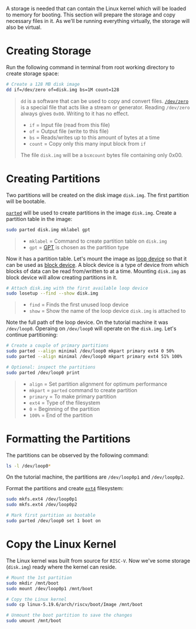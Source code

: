 A storage is needed that can contain the Linux kernel which will be loaded to memory for booting. This section will prepare the storage and copy necessary files in it. As we'll be running everything virtually, the storage will also be virtual.

# Creating Storage

Run the following command in terminal from root working directory to create storage space:
``` bash
# Create a 128 MB disk image
dd if=/dev/zero of=disk.img bs=1M count=128
```
> `dd` is a software that can be used to copy and convert files. [`/dev/zero`](https://unix.stackexchange.com/questions/63238/purpose-of-dev-zero) is a special file that acts like a stream or generator. Reading `/dev/zero` always gives `0x00`. Writing to it has no effect.
> - `if` = Input file (read from this file)
> - `of` = Output file (write to this file)
> - `bs` = Reads/writes up to this amount of bytes at a time
> - `count` = Copy only this many input block from `if`
> 
> The file `disk.img` will be a `bs`x`count` bytes file containing only 0x00.

# Creating Partitions

Two partitions will be created on the disk image `disk.img`. The first partition will be bootable.

[`parted`](https://linux.die.net/man/8/parted) will be used to create partitions in the image `disk.img`. Create a partition table in the image:
``` bash
sudo parted disk.img mklabel gpt
```
> - `mklabel` = Command to create partition table on `disk.img`
> - `gpt` = [GPT](https://en.wikipedia.org/wiki/GUID_Partition_Table) is chosen as the partition type

Now it has a partition table. Let's mount the image as [loop device](https://en.wikipedia.org/wiki/Loop_device) so that it can be used as [block device](https://en.wikipedia.org/wiki/Device_file#Block_devices). A block device is a type of device from which blocks of data can be read from/written to at a time. Mounting `disk.img` as block device will allow creating partitions in it.
``` bash
# Attach disk.img with the first available loop device
sudo losetup --find --show disk.img
```
> - `find` = Finds the first unused loop device
> - `show` = Show the name of the loop device `disk.img` is attached to

Note the full path of the loop device. On the tutorial machine it was `/dev/loop0`. Operaing on `/dev/loop0` will operate on the `disk.img`. Let's continue partitioning:
``` bash
# Create a couple of primary partitions
sudo parted --align minimal /dev/loop0 mkpart primary ext4 0 50%
sudo parted --align minimal /dev/loop0 mkpart primary ext4 51% 100%

# Optional: inspect the partitions
sudo parted /dev/loop0 print
```
> - `align` = Set partition alignment for optimum performance
> - `mkpart` = `parted` command to create partition
> - `primary` = To make primary partition
> - `ext4` = Type of the filesystem
> - `0` = Beginning of the partition
> - `100%` = End of the partition

# Formatting the Partitions

The partitions can be observed by the following command:
``` bash
ls -l /dev/loop0*
```
On the tutorial machine, the partitions are `/dev/loop0p1` and `/dev/loop0p2`.

Format the partitions and create [`ext4`](https://en.wikipedia.org/wiki/Ext4) filesystem:
``` bash
sudo mkfs.ext4 /dev/loop0p1
sudo mkfs.ext4 /dev/loop0p2

# Mark first partition as bootable
sudo parted /dev/loop0 set 1 boot on
```

# Copy the Linux Kernel

The Linux kernel was built from source for `RISC-V`. Now we've some storage (`disk.img`) ready where the kernel can reside.
``` bash
# Mount the 1st partition
sudo mkdir /mnt/boot
sudo mount /dev/loop0p1 /mnt/boot

# Copy the Linux kernel
sudo cp linux-5.19.6/arch/riscv/boot/Image /mnt/boot

# Unmount the boot partition to save the changes
sudo umount /mnt/boot
```
